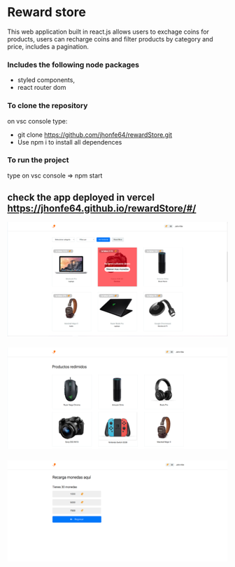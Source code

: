 
# Reward store

This web application built in react.js allows users to exchage coins for products, users can recharge coins and filter products by category and price, includes a pagination.

### Includes the following node packages

- styled components,
- react router dom


### To clone the repository

on vsc console type: 

- git clone https://github.com/jhonfe64/rewardStore.git
- Use npm i to install all dependences 


### To run the project

type on vsc console => npm start

## check the app deployed in vercel https://jhonfe64.github.io/rewardStore/#/



![](https://github.com/jhonfe64/rewardStore/blob/master/reward1.png?raw=true)
###
![](https://github.com/jhonfe64/rewardStore/blob/master/reward2.png?raw=true)
###
![](https://github.com/jhonfe64/rewardStore/blob/master/reward3.png?raw=true)
